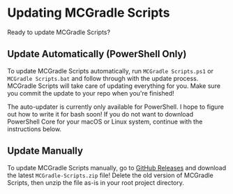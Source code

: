 # Updating MCGradle Scripts

Ready to update MCGradle Scripts?

## Update Automatically (PowerShell Only)

To update MCGradle Scripts automatically, run `MCGradle Scripts.ps1` or `MCGradle Scripts.bat` and follow through with the update process. MCGradle Scripts will take care of updating everything for you. Make sure you commit the update to your repo when you're finished!

The auto-updater is currently only available for PowerShell. I hope to figure out how to write it for bash soon! If you do not want to download PowerShell Core for your macOS or Linux system, continue with the instructions below.

## Update Manually

To update MCGradle Scripts manually, go to [GitHub Releases](https://github.com/Jonathing/MCGradle-Scripts/releases/) and download the latest `MCGradle-Scripts.zip` file! Delete the old version of MCGradle Scripts, then unzip the file as-is in your root project directory.

